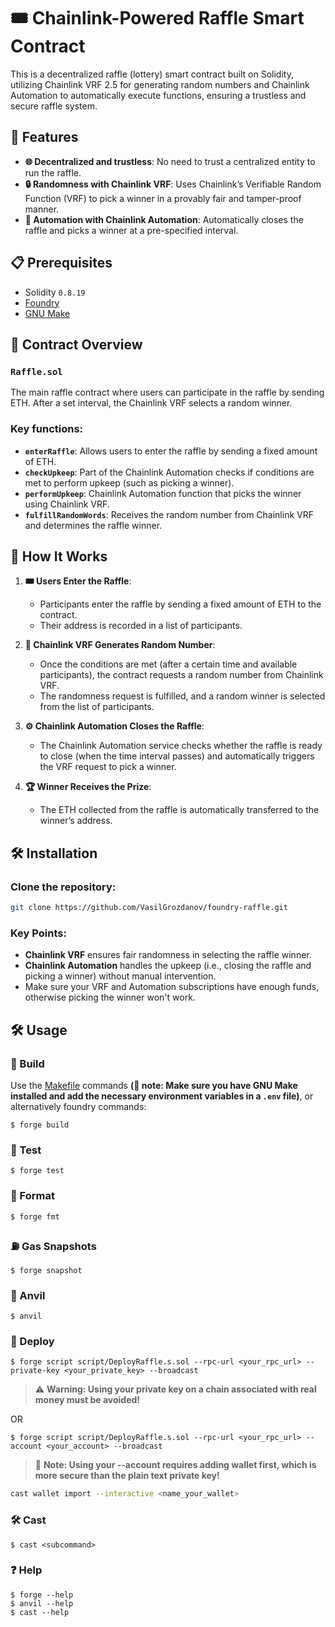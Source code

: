# 🎟️ Chainlink-Powered Raffle Smart Contract

This is a decentralized raffle (lottery) smart contract built on Solidity, utilizing Chainlink VRF 2.5 for generating random numbers and Chainlink Automation to automatically execute functions, ensuring a trustless and secure raffle system.

## 🚀 Features
- **🌐 Decentralized and trustless**: No need to trust a centralized entity to run the raffle.
- **🔒 Randomness with Chainlink VRF**: Uses Chainlink’s Verifiable Random Function (VRF) to pick a winner in a provably fair and tamper-proof manner.
- **🤖 Automation with Chainlink Automation**: Automatically closes the raffle and picks a winner at a pre-specified interval.

## 📋 Prerequisites
- Solidity `0.8.19`
- [Foundry](https://book.getfoundry.sh/)
- [GNU Make](https://www.gnu.org/software/make/#download)

## 📜 Contract Overview
### `Raffle.sol`
The main raffle contract where users can participate in the raffle by sending ETH. After a set interval, the Chainlink VRF selects a random winner.

### Key functions:
- **`enterRaffle`**: Allows users to enter the raffle by sending a fixed amount of ETH.
- **`checkUpkeep`**: Part of the Chainlink Automation checks if conditions are met to perform upkeep (such as picking a winner).
- **`performUpkeep`**: Chainlink Automation function that picks the winner using Chainlink VRF.
- **`fulfillRandomWords`**: Receives the random number from Chainlink VRF and determines the raffle winner.

## 🧠 How It Works

1. **🎟️ Users Enter the Raffle**:
   - Participants enter the raffle by sending a fixed amount of ETH to the contract.
   - Their address is recorded in a list of participants.

2. **🎲 Chainlink VRF Generates Random Number**:
   - Once the conditions are met (after a certain time and available participants), the contract requests a random number from Chainlink VRF.
   - The randomness request is fulfilled, and a random winner is selected from the list of participants.

3. **⚙️ Chainlink Automation Closes the Raffle**:
   - The Chainlink Automation service checks whether the raffle is ready to close (when the time interval passes) and automatically triggers the VRF request to pick a winner.

4. **🏆 Winner Receives the Prize**:
   - The ETH collected from the raffle is automatically transferred to the winner’s address.

## 🛠️ Installation

### Clone the repository:
```bash
git clone https://github.com/VasilGrozdanov/foundry-raffle.git
```

### Key Points:
- **Chainlink VRF** ensures fair randomness in selecting the raffle winner.
- **Chainlink Automation** handles the upkeep (i.e., closing the raffle and picking a winner) without manual intervention.
- Make sure your VRF and Automation subscriptions have enough funds, otherwise picking the winner won't work.


## 🛠️ Usage

### 🔨 Build
Use the [Makefile](https://github.com/VasilGrozdanov/foundry-raffle/blob/main/Makefile) commands **(📝 note: Make sure you have GNU Make installed and add the necessary environment variables in a `.env` file)**, or alternatively foundry commands:
```shell
$ forge build
```

### 🧪 Test

```shell
$ forge test
```

### 🎨 Format

```shell
$ forge fmt
```

### ⛽ Gas Snapshots

```shell
$ forge snapshot
```

### 🔧 Anvil

```shell
$ anvil
```

### 🚀 Deploy

```shell
$ forge script script/DeployRaffle.s.sol --rpc-url <your_rpc_url> --private-key <your_private_key> --broadcast
```
> ⚠️ **Warning: Using your private key on a chain associated with real money must be avoided!**

 OR
```shell
$ forge script script/DeployRaffle.s.sol --rpc-url <your_rpc_url> --account <your_account> --broadcast
```
> 📝 **Note: Using your --account requires adding wallet first, which is more secure than the plain text private key!**
```Bash
cast wallet import --interactive <name_your_wallet>
```
### 🛠️ Cast

```shell
$ cast <subcommand>
```

### ❓ Help

```shell
$ forge --help
$ anvil --help
$ cast --help
```